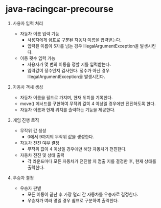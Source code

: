 # java-racingcar-precourse

1. 사용자 입력 처리
    + 자동차 이름 입력 기능
        + 사용자에게 쉼표로 구분된 자동차 이름을 입력받는다.
        + 입력된 이름이 5자를 넘는 경우 IllegalArgumentException을 발생시킨다.
    + 이동 횟수 입력 기능
        + 사용자가 몇 번의 이동을 정할 지를 입력받는다.
        + 입력값이 정수인지 검사한다. 정수가 아닌 경우 IllegalArgumentException을 발생시킨다.

2. 자동차 객체 생성
    + 자동차 이름을 필드로 가지며, 현재 위치를 기록한다.
    + move() 메서드를 구현하여 무작위 값이 4 이상일 경우에만 전진하도록 한다.
    + 자동차 이름과 현재 위치를 출력하는 기능을 제공한다.

3. 게임 진행 로직
    + 무작위 값 생성
        + 0에서 9까지의 무작위 값을 생성한다.
    + 자동차 전진 여부 결정
        + 무작위 값이 4 이상일 경우에만 해당 자동차가 전진한다.
    + 자동차 전진 및 상태 출력
        + 각 라운드마다 모든 자동차가 전진할 지 멈출 지를 결정한 후, 현재 상태를 출력한다.

4. 우승자 결정
    + 우승자 판별
        + 모든 이동이 끝난 후 가장 멀리 간 자동차를 우승자로 결정한다.
        + 우승자가 여러 명일 경우 쉼표로 구분하여 출력한다.
